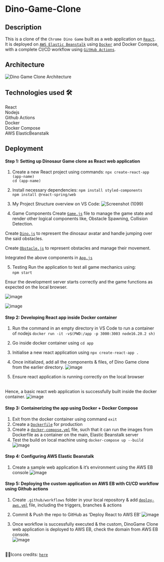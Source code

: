 
# Dino-Game-Clone

## Description

This is a clone of the `Chrome Dino Game` built as a web application on [`React`](https://react.dev/). It is deployed on [`AWS Elastic Beanstalk`](https://aws.amazon.com/elasticbeanstalk/) using [`Docker`](https://www.docker.com/) and Docker Compose, with a complete CI/CD workflow using [`GitHub Actions`](https://github.com/features/actions).


## Architecture

![Dino Game Clone Architecture](https://github.com/aakanksha-k/DinoGame-Clone/assets/136099041/e032794b-4c2c-4114-a94c-b1d271ea453d)


## Technologies used 🛠 
React \
Nodejs \
Github Actions \
Docker \
Docker Compose \
AWS ElasticBeanstalk 


## Deployment

#### Step 1: Setting up Dinosaur Game clone as React web application

1. Create a new React project using commands:
`npx create-react-app (app-name)` \
`cd (app-name)`

2. Install necessary dependencies:
`npm install styled-components`\
`npm install @react-spring/web`

3. My Project Structure overview on VS Code:
![Screenshot (1099)](https://github.com/aakanksha-k/DinoGame-Clone/assets/136099041/54928e9f-accb-406e-b822-1a420c5194db)

4. Game Components
Create [`Game.js`](https://github.com/aakanksha-k/DinoGame-Clone/blob/master/src/components/Game.js) file to manage the game state and render other logical components like, Obstacle Spawning, Collision Detection. 

Create [`Dino.js`](https://github.com/aakanksha-k/DinoGame-Clone/blob/master/src/components/Dino.js) to represent the dinosaur avatar and handle jumping over the said obstacles. 

Create [`Obstacle.js`](https://github.com/aakanksha-k/DinoGame-Clone/blob/master/src/components/Obstacle.js) to represent obstacles and manage their movement.

Integrated the above components in [`App.js`](https://github.com/aakanksha-k/DinoGame-Clone/blob/master/src/App.js)

5. Testing
Run the application to test all game mechanics using: \
`npm start`

Ensur the development server starts correctly and the game functions as expected on the local browser.

![image](https://github.com/aakanksha-k/DinoGame-Clone/assets/136099041/d4a1d725-b05f-4fc4-b627-6f04d687a589)

![image](https://github.com/aakanksha-k/DinoGame-Clone/assets/136099041/8be9c3b8-b115-4e41-aec4-927af38e4475)

#### Step 2: Developing React app inside Docker container
1.	Run the command in an empty directory in VS Code to run a container of nodejs
`docker run -it -v$(PWD:/app -p 3000:3003 node16.20.2 sh)`

2. Go inside docker container using `cd app`
3. Initialise a new react application using `npx create-react-app .`
4.	Once initialized, add all the components & files, of Dino Game clone from the earlier directory.
![image](https://github.com/aakanksha-k/DinoGame-Clone/assets/136099041/67ff4a2e-fa1a-46fa-911f-037c14b67b43)
5.	Ensure react application is running correctly on the local browser

\
Hence, a basic react web application is successfully built inside the docker container.
![image](https://github.com/aakanksha-k/DinoGame-Clone/assets/136099041/facf606a-a58c-4c81-9b3e-3bce1a04ca7b)


#### Step 3: Containerizing the app using Docker + Docker Compose

1. Exit from the docker container using command `exit`
2.	Create a [`Dockerfile`](https://github.com/aakanksha-k/DinoGame-Clone/blob/master/Dockerfile) for production
3.	Create a [`docker-compose.yml`](https://github.com/aakanksha-k/DinoGame-Clone/blob/master/docker-compose.yml) file, such that it can run the images from Dockerfile as a container on the main, Elastic Beanstalk server
4.	Test the build on local machine using `docker-compose up --build`
\
![image](https://github.com/aakanksha-k/DinoGame-Clone/assets/136099041/678a4ee3-265a-4ccb-b54f-9f3add661a49)

#### Step 4: Configuring AWS Elastic Beanstalk

1. Create a sample web application & it’s environment using the AWS EB console
![image](https://github.com/aakanksha-k/DinoGame-Clone/assets/136099041/256d2aca-a475-49cb-b1a0-9a337528d179)

#### Step 5: Deploying the custom application on AWS EB with CI/CD workflow using Github actions

1. Create `.github/workflows` folder in your local repository & add [`deploy-aws.yml`](https://github.com/aakanksha-k/DinoGame-Clone/blob/master/.github/workflows/deploy-aws.yml) file, including the triggers, branches & actions
2.	Commit & Push the repo to GitHub as ‘Deploy React to AWS EB’
![image](https://github.com/aakanksha-k/DinoGame-Clone/assets/136099041/92e14e8c-fe91-42dc-80c1-674534bf6b56)

3.	Once workflow is successfully executed & the custom, DinoGame Clone web application is deployed to AWS EB, check the domain from AWS EB console.
\
![image](https://github.com/aakanksha-k/DinoGame-Clone/assets/136099041/88481539-9530-47ed-b9b1-f23c52dcc553)


\
👩‍💻Icons credits: [`here`](https://chromedino.com/emojis.php)
